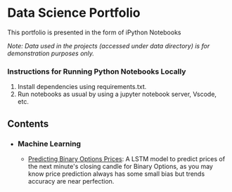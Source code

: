 # Data Science Portfolio
This portfolio is presented in the form of iPython Notebooks

_Note: Data used in the projects (accessed under data directory) is for demonstration purposes only._

### Instructions for Running Python Notebooks Locally
1. Install dependencies using requirements.txt.
2. Run notebooks as usual by using a jupyter notebook server, Vscode, etc.

## Contents

- ### Machine Learning

    - [Predicting Binary Options Prices](https://github.com/tensormaker/data-science-portfolio/blob/main/BinaryOptionPriceForecast.ipynb): A LSTM model to predict prices of the next minute's closing candle for Binary Options, as you may know price prediction always has some small bias but trends accuracy are near perfection. 